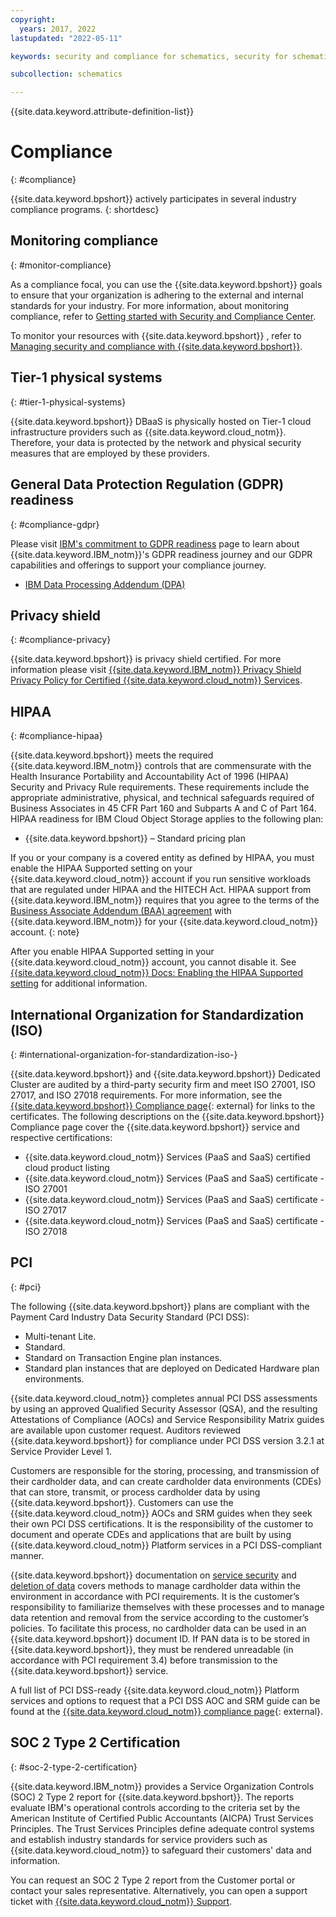 ```yaml
---
copyright:
  years: 2017, 2022
lastupdated: "2022-05-11"

keywords: security and compliance for schematics, security for schematics, compliance for schematics, compliance

subcollection: schematics

---
```


{{site.data.keyword.attribute-definition-list}}


# Compliance
{: #compliance}

{{site.data.keyword.bpshort}} actively participates in several industry compliance programs.
{: shortdesc}

## Monitoring compliance
{: #monitor-compliance}

As a compliance focal, you can use the {{site.data.keyword.bpshort}} goals to ensure that your organization is adhering to the external and internal standards for your industry. For more information, about monitoring compliance, refer to [Getting started with Security and Compliance Center](/docs/security-compliance?topic=security-compliance-getting-started).

To monitor your resources with {{site.data.keyword.bpshort}} , refer to [Managing security and compliance with {{site.data.keyword.bpshort}}](/docs/schematics?topic=schematics-manage-security-compliance).

## Tier-1 physical systems
{: #tier-1-physical-systems}

{{site.data.keyword.bpshort}} DBaaS is physically hosted on Tier-1 cloud infrastructure providers such as {{site.data.keyword.cloud_notm}}. Therefore, your data is protected by the network and physical security measures that are employed by these providers.

## General Data Protection Regulation (GDPR) readiness
{: #compliance-gdpr}

Please visit [IBM's commitment to GDPR readiness](https://www.ibm.com/data-responsibility/gdpr/) page to learn about {{site.data.keyword.IBM_notm}}'s GDPR readiness journey and our GDPR capabilities and offerings to support your compliance journey. 

- [IBM Data Processing Addendum (DPA)](https://www.ibm.com/support/customer/csol/terms/?cat=dpa) 

## Privacy shield
{: #compliance-privacy}

{{site.data.keyword.bpshort}} is privacy shield certified. For more information please visit [{{site.data.keyword.IBM_notm}} Privacy Shield Privacy Policy for Certified {{site.data.keyword.cloud_notm}} Services](https://www.ibm.com/privacy/details/us/en/privacy_shield.html).

## HIPAA
{: #compliance-hipaa}

{{site.data.keyword.bpshort}} meets the required {{site.data.keyword.IBM_notm}} controls that are commensurate with the Health Insurance Portability and Accountability Act of 1996 (HIPAA) Security and Privacy Rule requirements. These requirements include the appropriate administrative, physical, and technical safeguards required of Business Associates in 45 CFR Part 160 and Subparts A and C of Part 164. HIPAA readiness for IBM Cloud Object Storage applies to the following plan:

- {{site.data.keyword.bpshort}} – Standard pricing plan

If you or your company is a covered entity as defined by HIPAA, you must enable the HIPAA Supported setting on your {{site.data.keyword.cloud_notm}} account if you run sensitive workloads that are regulated under HIPAA and the HITECH Act. HIPAA support from {{site.data.keyword.IBM_notm}} requires that you agree to the terms of the [Business Associate Addendum (BAA) agreement](http://www-03.ibm.com/software/sla/sladb.nsf/sla/baa?OpenDocument) with {{site.data.keyword.IBM_notm}} for your {{site.data.keyword.cloud_notm}} account.
{: note}

After you enable HIPAA Supported setting in your {{site.data.keyword.cloud_notm}} account, you cannot disable it. See [{{site.data.keyword.cloud_notm}} Docs: Enabling the HIPAA Supported setting](/docs/account?topic=account-enabling-hipaa) for additional information. 

## International Organization for Standardization (ISO)
{: #international-organization-for-standardization-iso-}

{{site.data.keyword.bpshort}} and {{site.data.keyword.bpshort}} Dedicated Cluster are audited by a third-party security firm and meet ISO 27001, ISO 27017, and ISO 27018 requirements. For more information, see the [{{site.data.keyword.bpshort}} Compliance page](https://www.ibm.com/cloud/compliance){: external} for links to the certificates. The following descriptions on the {{site.data.keyword.bpshort}} Compliance page cover the {{site.data.keyword.bpshort}} service and respective certifications:
 
- {{site.data.keyword.cloud_notm}} Services (PaaS and SaaS) certified cloud product listing
- {{site.data.keyword.cloud_notm}} Services (PaaS and SaaS) certificate - ISO 27001
- {{site.data.keyword.cloud_notm}} Services (PaaS and SaaS) certificate - ISO 27017
- {{site.data.keyword.cloud_notm}} Services (PaaS and SaaS) certificate - ISO 27018

## PCI
{: #pci}

The following {{site.data.keyword.bpshort}} plans are compliant with the Payment Card Industry Data Security Standard (PCI DSS): 

- Multi-tenant Lite. 
- Standard.
- Standard on Transaction Engine plan instances.
- Standard plan instances that are deployed on Dedicated Hardware plan environments.

{{site.data.keyword.cloud_notm}} completes annual PCI DSS assessments by using an approved Qualified Security Assessor (QSA), and the resulting Attestations of Compliance (AOCs) and Service Responsibility Matrix guides are available upon customer request. Auditors reviewed {{site.data.keyword.bpshort}} for compliance under PCI DSS version 3.2.1 at Service Provider Level 1. 

Customers are responsible for the storing, processing, and transmission of their cardholder data, and can create cardholder data environments (CDEs) that can store, transmit, or process cardholder data by using {{site.data.keyword.bpshort}}. Customers can use the {{site.data.keyword.cloud_notm}} AOCs and SRM guides when they seek their own PCI DSS certifications. It is the responsibility of the customer to document and operate CDEs and applications that are built by using {{site.data.keyword.cloud_notm}} Platform services in a PCI DSS-compliant manner. 

{{site.data.keyword.bpshort}} documentation on [service security](/docs/schematics?topic=schematics-manage-security-compliance&interface=ui) and [deletion of data](/docs/schematics?topic=schematics-secure-data&interface=ui#key-delete) covers methods to manage cardholder data within the environment in accordance with PCI requirements. It is the customer’s responsibility to familiarize themselves with these processes and to manage data retention and removal from the service according to the customer’s policies. To facilitate this process, no cardholder data can be used in an {{site.data.keyword.bpshort}} document ID. If PAN data is to be stored in {{site.data.keyword.bpshort}}, they must be rendered unreadable (in accordance with PCI requirement 3.4) before transmission to the {{site.data.keyword.bpshort}} service.

A full list of PCI DSS-ready {{site.data.keyword.cloud_notm}} Platform services and options to request that a PCI DSS AOC and SRM guide can be found at the [{{site.data.keyword.cloud_notm}} compliance page](https://www.ibm.com/cloud/compliance/industry){: external}.

## SOC 2 Type 2 Certification
{: #soc-2-type-2-certification}

{{site.data.keyword.IBM_notm}} provides a Service Organization Controls (SOC) 2 Type 2 report for {{site.data.keyword.bpshort}}. The reports evaluate IBM's operational controls according to the criteria set by the American Institute of Certified Public Accountants (AICPA) Trust Services Principles. The Trust Services Principles define adequate control systems and establish industry standards for service providers such as {{site.data.keyword.cloud_notm}} to safeguard their customers' data and information.

You can request an SOC 2 Type 2 report from the Customer portal or contact your sales representative. Alternatively, you can open 
a support ticket with [{{site.data.keyword.cloud_notm}} Support](https://www.ibm.com/cloud/support).
